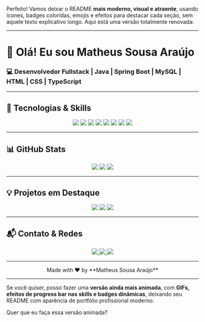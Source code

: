 Perfeito! Vamos deixar o README **mais moderno, visual e atraente**, usando ícones, badges coloridas, emojis e efeitos para destacar cada seção, sem aquele texto explicativo longo. Aqui está uma versão totalmente renovada:

---

# 👋 Olá! Eu sou **Matheus Sousa Araújo**

### 💻 Desenvolvedor Fullstack | Java | Spring Boot | MySQL | HTML | CSS | TypeScript

---

## 🚀 Tecnologias & Skills

<p align="center">
  <img src="https://img.shields.io/badge/Java-007396?style=for-the-badge&logo=java&logoColor=white"/>
  <img src="https://img.shields.io/badge/Spring_Boot-6DB33F?style=for-the-badge&logo=spring-boot&logoColor=white"/>
  <img src="https://img.shields.io/badge/MySQL-005C84?style=for-the-badge&logo=mysql&logoColor=white"/>
  <img src="https://img.shields.io/badge/HTML5-E34F26?style=for-the-badge&logo=html5&logoColor=white"/>
  <img src="https://img.shields.io/badge/CSS3-1572B6?style=for-the-badge&logo=css3&logoColor=white"/>
  <img src="https://img.shields.io/badge/TypeScript-007ACC?style=for-the-badge&logo=typescript&logoColor=white"/>
  <img src="https://img.shields.io/badge/Git-F05032?style=for-the-badge&logo=git&logoColor=white"/>
  <img src="https://img.shields.io/badge/GitHub-181717?style=for-the-badge&logo=github&logoColor=white"/>
</p>

---

## 📊 GitHub Stats

<p align="center">
  <img src="https://github-readme-stats.vercel.app/api?username=DevMatheusSousa&show_icons=true&theme=radical&hide_border=true&count_private=true"/>
  <img src="https://github-readme-streak-stats.herokuapp.com/?user=DevMatheusSousa&theme=radical&hide_border=true"/>
  <img src="https://github-readme-stats.vercel.app/api/top-langs/?username=DevMatheusSousa&layout=compact&theme=radical&hide_border=true"/>
</p>

---

## 💡 Projetos em Destaque

<p align="center">
  <a href="#"><img src="https://img.shields.io/badge/Projeto1-Java%20App-blue?style=for-the-badge"/></a>
  <a href="#"><img src="https://img.shields.io/badge/Projeto2-SpringBoot-green?style=for-the-badge"/></a>
  <a href="#"><img src="https://img.shields.io/badge/Projeto3-WebApp-yellow?style=for-the-badge"/></a>
</p>

---

## 📬 Contato & Redes

<p align="center">
  <a href="mailto:dev.matheus.contato@gmail.com">
    <img src="https://img.shields.io/badge/✉️Email-dev.matheus.contato@gmail.com-blue?style=for-the-badge&logo=gmail&logoColor=white"/>
  </a>
  <a href="https://www.linkedin.com/in/matheus-sousa-araujo-98165931a/">
    <img src="https://img.shields.io/badge/🔗LinkedIn-Matheus%20Sousa%20Araújo-blue?style=for-the-badge&logo=linkedin&logoColor=white"/>
  </a>
  <a href="https://github.com/DevMatheusSousa">
    <img src="https://img.shields.io/badge/🐱GitHub-DevMatheusSousa-black?style=for-the-badge&logo=github&logoColor=white"/>
  </a>
</p>

---

<p align="center">
  Made with ❤️ by **Matheus Sousa Araújo**
</p>

---

Se você quiser, posso fazer uma **versão ainda mais animada**, com **GIFs, efeitos de progress bar nas skills e badges dinâmicas**, deixando seu README com aparência de portfólio profissional moderno.

Quer que eu faça essa versão animada?
